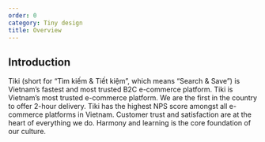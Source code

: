 ```yaml
---
order: 0
category: Tiny design
title: Overview
---
```


## Introduction

Tiki (short for “Tìm kiếm & Tiết kiệm”, which means “Search & Save”) is Vietnam’s fastest and most trusted B2C e-commerce platform. Tiki is Vietnam’s most trusted e-commerce platform. We are the first in the country to offer 2-hour delivery. Tiki has the highest NPS score amongst all e-commerce platforms in Vietnam. Customer trust and satisfaction are at the heart of everything we do. Harmony and learning is the core foundation of our culture. 